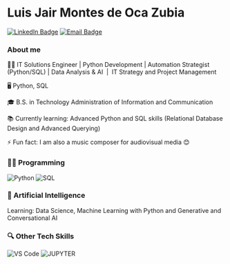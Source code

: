 # Luis Jair Montes de Oca Zubia

[![LinkedIn Badge](https://img.shields.io/badge/LinkedIn-JairMoz-blue?style=flat-square&logo=linkedin&logoColor=white)](https://www.linkedin.com/in/jairmoz)
[![Email Badge](https://img.shields.io/badge/Email-ljairmoz@gmail.com-red?style=flat-square&logo=gmail&logoColor=white)](mailto:ljairmoz@gmail.com)

### About me

:man_technologist: IT Solutions Engineer | Python Development | Automation Strategist (Python/SQL) | Data Analysis & AI  |  IT Strategy and Project Management

:desktop_computer: Python, SQL

:mortar_board: B.S. in  Technology Administration of Information and Communication 

:books: Currently learning: Advanced Python and SQL skills (Relational Database Design and Advanced Querying)

 ⚡ Fun fact: I am also a music composer for audiovisual media :blush:


### 👩‍💻 Programming

![Python](https://img.shields.io/badge/Python-3776AB?style=for-the-badge&logo=python&logoColor=white)
![SQL](https://img.shields.io/badge/SQL-4479A1?style=for-the-badge&logo=mysql&logoColor=white)

### 🤖 Artificial Intelligence

Learning: Data Science, Machine Learning with Python and Generative and Conversational AI

### :mag: Other Tech Skills

![VS Code](https://img.shields.io/badge/VS%20Code-%20-007ACC?style=flat-square&logo=visualstudiocode&logoColor=white) 
![JUPYTER](https://img.shields.io/badge/JUPYTER-FF6A13?style=flat-square&logo=jupyter&logoColor=white)



<!--
**JairMoz/JairMoz** is a ✨ _special_ ✨ repository because its `README.md` (this file) appears on your GitHub profile.

Here are some ideas to get you started:

- 🔭 I’m currently working on ...
- 🌱 I’m currently learning ...
- 👯 I’m looking to collaborate on ...
- 🤔 I’m looking for help with ...
- 💬 Ask me about ...
- 📫 How to reach me: ...
- 😄 Pronouns: ...
- ⚡ Fun fact: ...
-->
